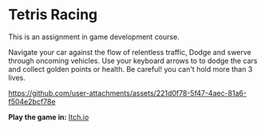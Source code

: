 # Tetris Racing
This is an assignment in game development course.

Navigate your car against the flow of relentless traffic, Dodge and swerve through oncoming vehicles.
Use your keyboard arrows to to dodge the cars and collect golden points or health.
Be careful! you can't hold more than 3 lives.

https://github.com/user-attachments/assets/221d0f78-5f47-4aec-81a6-f504e2bcf78e

**Play the game in:** [Itch.io](https://lizachep.itch.io/game-week3-b)
